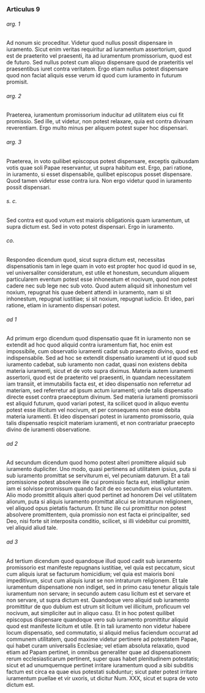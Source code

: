 ### Articulus 9

###### arg. 1
Ad nonum sic proceditur. Videtur quod nullus possit dispensare in iuramento. Sicut enim veritas requiritur ad iuramentum assertorium, quod est de praeterito vel praesenti, ita ad iuramentum promissorium, quod est de futuro. Sed nullus potest cum aliquo dispensare quod de praeteritis vel praesentibus iuret contra veritatem. Ergo etiam nullus potest dispensare quod non faciat aliquis esse verum id quod cum iuramento in futurum promisit.

###### arg. 2
Praeterea, iuramentum promissorium inducitur ad utilitatem eius cui fit promissio. Sed ille, ut videtur, non potest relaxare, quia est contra divinam reverentiam. Ergo multo minus per aliquem potest super hoc dispensari.

###### arg. 3
Praeterea, in voto quilibet episcopus potest dispensare, exceptis quibusdam votis quae soli Papae reservantur, ut supra habitum est. Ergo, pari ratione, in iuramento, si esset dispensabile, quilibet episcopus posset dispensare. Quod tamen videtur esse contra iura. Non ergo videtur quod in iuramento possit dispensari.

###### s. c.
Sed contra est quod votum est maioris obligationis quam iuramentum, ut supra dictum est. Sed in voto potest dispensari. Ergo in iuramento.

###### co.
Respondeo dicendum quod, sicut supra dictum est, necessitas dispensationis tam in lege quam in voto est propter hoc quod id quod in se, vel universaliter consideratum, est utile et honestum, secundum aliquem particularem eventum potest esse inhonestum et nocivum, quod non potest cadere nec sub lege nec sub voto. Quod autem aliquid sit inhonestum vel noxium, repugnat his quae debent attendi in iuramento, nam si sit inhonestum, repugnat iustitiae; si sit noxium, repugnat iudicio. Et ideo, pari ratione, etiam in iuramento dispensari potest.

###### ad 1
Ad primum ergo dicendum quod dispensatio quae fit in iuramento non se extendit ad hoc quod aliquid contra iuramentum fiat, hoc enim est impossibile, cum observatio iuramenti cadat sub praecepto divino, quod est indispensabile. Sed ad hoc se extendit dispensatio iuramenti ut id quod sub iuramento cadebat, sub iuramento non cadat, quasi non existens debita materia iuramenti, sicut et de voto supra diximus. Materia autem iuramenti assertorii, quod est de praeterito vel praesenti, in quandam necessitatem iam transiit, et immutabilis facta est, et ideo dispensatio non referretur ad materiam, sed referretur ad ipsum actum iuramenti; unde talis dispensatio directe esset contra praeceptum divinum. Sed materia iuramenti promissorii est aliquid futurum, quod variari potest, ita scilicet quod in aliquo eventu potest esse illicitum vel nocivum, et per consequens non esse debita materia iuramenti. Et ideo dispensari potest in iuramento promissorio, quia talis dispensatio respicit materiam iuramenti, et non contrariatur praecepto divino de iuramenti observatione.

###### ad 2
Ad secundum dicendum quod homo potest alteri promittere aliquid sub iuramento dupliciter. Uno modo, quasi pertinens ad utilitatem ipsius, puta si sub iuramento promittat se serviturum ei, vel pecuniam daturum. Et a tali promissione potest absolvere ille cui promissio facta est, intelligitur enim iam ei solvisse promissum quando facit de eo secundum eius voluntatem. Alio modo promittit aliquis alteri quod pertinet ad honorem Dei vel utilitatem aliorum, puta si aliquis iuramento promittat alicui se intraturum religionem, vel aliquod opus pietatis facturum. Et tunc ille cui promittitur non potest absolvere promittentem, quia promissio non est facta ei principaliter, sed Deo, nisi forte sit interposita conditio, scilicet, si illi videbitur cui promittit, vel aliquid aliud tale.

###### ad 3
Ad tertium dicendum quod quandoque illud quod cadit sub iuramento promissorio est manifeste repugnans iustitiae, vel quia est peccatum, sicut cum aliquis iurat se facturum homicidium; vel quia est maioris boni impeditivum, sicut cum aliquis iurat se non intraturum religionem. Et tale iuramentum dispensatione non indiget, sed in primo casu tenetur aliquis tale iuramentum non servare; in secundo autem casu licitum est et servare et non servare, ut supra dictum est. Quandoque vero aliquid sub iuramento promittitur de quo dubium est utrum sit licitum vel illicitum, proficuum vel nocivum, aut simpliciter aut in aliquo casu. Et in hoc potest quilibet episcopus dispensare quandoque vero sub iuramento promittitur aliquid quod est manifeste licitum et utile. Et in tali iuramento non videtur habere locum dispensatio, sed commutatio, si aliquid melius faciendum occurrat ad communem utilitatem, quod maxime videtur pertinere ad potestatem Papae, qui habet curam universalis Ecclesiae; vel etiam absoluta relaxatio, quod etiam ad Papam pertinet, in omnibus generaliter quae ad dispensationem rerum ecclesiasticarum pertinent, super quas habet plenitudinem potestatis; sicut et ad unumquemque pertinet irritare iuramentum quod a sibi subditis factum est circa ea quae eius potestati subduntur; sicut pater potest irritare iuramentum puellae et vir uxoris, ut dicitur Num. XXX, sicut et supra de voto dictum est.

